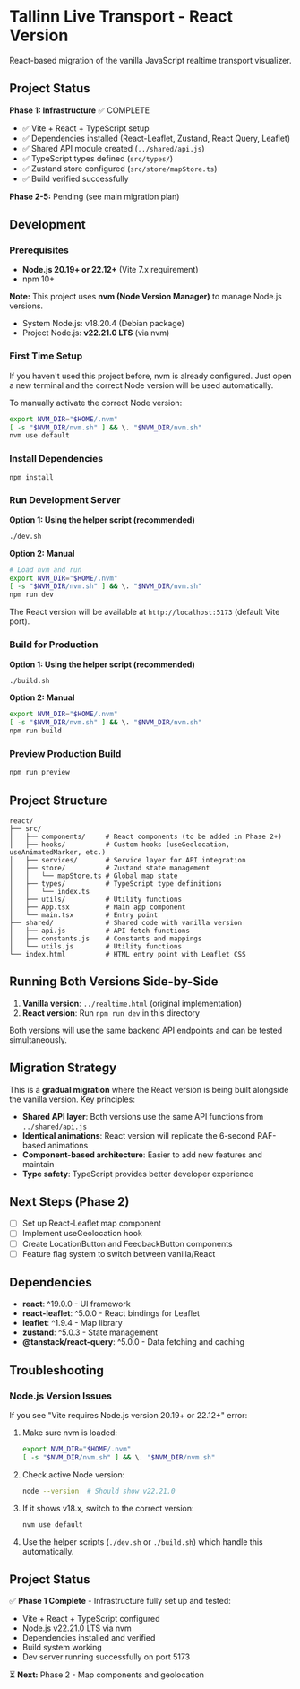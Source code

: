 # Tallinn Live Transport - React Version

React-based migration of the vanilla JavaScript realtime transport visualizer.

## Project Status

**Phase 1: Infrastructure** ✅ COMPLETE

- ✅ Vite + React + TypeScript setup
- ✅ Dependencies installed (React-Leaflet, Zustand, React Query, Leaflet)
- ✅ Shared API module created (`../shared/api.js`)
- ✅ TypeScript types defined (`src/types/`)
- ✅ Zustand store configured (`src/store/mapStore.ts`)
- ✅ Build verified successfully

**Phase 2-5:** Pending (see main migration plan)

## Development

### Prerequisites

- **Node.js 20.19+ or 22.12+** (Vite 7.x requirement)
- npm 10+

**Note:** This project uses **nvm (Node Version Manager)** to manage Node.js versions.

- System Node.js: v18.20.4 (Debian package)
- Project Node.js: **v22.21.0 LTS** (via nvm)

### First Time Setup

If you haven't used this project before, nvm is already configured. Just open a new terminal and the correct Node version will be used automatically.

To manually activate the correct Node version:
```bash
export NVM_DIR="$HOME/.nvm"
[ -s "$NVM_DIR/nvm.sh" ] && \. "$NVM_DIR/nvm.sh"
nvm use default
```

### Install Dependencies

```bash
npm install
```

### Run Development Server

**Option 1: Using the helper script (recommended)**
```bash
./dev.sh
```

**Option 2: Manual**
```bash
# Load nvm and run
export NVM_DIR="$HOME/.nvm"
[ -s "$NVM_DIR/nvm.sh" ] && \. "$NVM_DIR/nvm.sh"
npm run dev
```

The React version will be available at `http://localhost:5173` (default Vite port).

### Build for Production

**Option 1: Using the helper script (recommended)**
```bash
./build.sh
```

**Option 2: Manual**
```bash
export NVM_DIR="$HOME/.nvm"
[ -s "$NVM_DIR/nvm.sh" ] && \. "$NVM_DIR/nvm.sh"
npm run build
```

### Preview Production Build

```bash
npm run preview
```

## Project Structure

```
react/
├── src/
│   ├── components/     # React components (to be added in Phase 2+)
│   ├── hooks/          # Custom hooks (useGeolocation, useAnimatedMarker, etc.)
│   ├── services/       # Service layer for API integration
│   ├── store/          # Zustand state management
│   │   └── mapStore.ts # Global map state
│   ├── types/          # TypeScript type definitions
│   │   └── index.ts
│   ├── utils/          # Utility functions
│   ├── App.tsx         # Main app component
│   └── main.tsx        # Entry point
├── shared/             # Shared code with vanilla version
│   ├── api.js          # API fetch functions
│   ├── constants.js    # Constants and mappings
│   └── utils.js        # Utility functions
└── index.html          # HTML entry point with Leaflet CSS
```

## Running Both Versions Side-by-Side

1. **Vanilla version**: `../realtime.html` (original implementation)
2. **React version**: Run `npm run dev` in this directory

Both versions will use the same backend API endpoints and can be tested simultaneously.

## Migration Strategy

This is a **gradual migration** where the React version is being built alongside the vanilla version. Key principles:

- **Shared API layer**: Both versions use the same API functions from `../shared/api.js`
- **Identical animations**: React version will replicate the 6-second RAF-based animations
- **Component-based architecture**: Easier to add new features and maintain
- **Type safety**: TypeScript provides better developer experience

## Next Steps (Phase 2)

- [ ] Set up React-Leaflet map component
- [ ] Implement useGeolocation hook
- [ ] Create LocationButton and FeedbackButton components
- [ ] Feature flag system to switch between vanilla/React

## Dependencies

- **react**: ^19.0.0 - UI framework
- **react-leaflet**: ^5.0.0 - React bindings for Leaflet
- **leaflet**: ^1.9.4 - Map library
- **zustand**: ^5.0.3 - State management
- **@tanstack/react-query**: ^5.0.0 - Data fetching and caching

## Troubleshooting

### Node.js Version Issues

If you see "Vite requires Node.js version 20.19+ or 22.12+" error:

1. Make sure nvm is loaded:
   ```bash
   export NVM_DIR="$HOME/.nvm"
   [ -s "$NVM_DIR/nvm.sh" ] && \. "$NVM_DIR/nvm.sh"
   ```

2. Check active Node version:
   ```bash
   node --version  # Should show v22.21.0
   ```

3. If it shows v18.x, switch to the correct version:
   ```bash
   nvm use default
   ```

4. Use the helper scripts (`./dev.sh` or `./build.sh`) which handle this automatically.

## Project Status

✅ **Phase 1 Complete** - Infrastructure fully set up and tested:
- Vite + React + TypeScript configured
- Node.js v22.21.0 LTS via nvm
- Dependencies installed and verified
- Build system working
- Dev server running successfully on port 5173

⏳ **Next:** Phase 2 - Map components and geolocation
